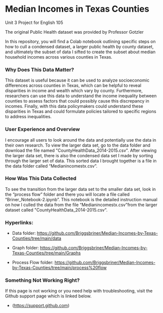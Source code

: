 # **Median Incomes in Texas Counties**
Unit 3 Project for English 105

The original Public Health dataset was provided by Professor Gotzler

In this repository, you will find a Colab notebook outlining specific steps on how to cull a condensed dataset, a larger public health by county dataset, and ultimately the subset of data I sifted to create the subset about median household incomes across various counties in Texas.


### **Why Does This Data Matter?**
This dataset is useful because it can be used to analyze socioeconomic differences across counties in Texas, which can be helpful to reveal disparities in income and wealth which vary by county. Furthermore, researchers can use this data to understand the income inequality between counties to assess factors that could possibly cause this discrepancy in incomes. Finally, with this data policymakers could understand these disparities in Texas and could formulate policies tailored to specific regions to address inequalities. 

### **User Experience and Overview**
I encourage all users to look around the data and potentially use the data in their own research. To view the larger data set, go to the data folder and download the file named "CountyHealthData_2014-2015.csv". After viewing the larger data set, there is also the condensed data set I made by sorting through the larger set of data. This sorted data I brought together is a file in the data folder called “Medianincomestx.csv”.  


### **How Was This Data Collected**
To see the transition from the larger data set to the smaller data set, look in the “process flow” folder and there you will locate a file called “Briner_Notebook-2.ipynb”. This notebook is the detailed instruction manual on how I culled the data from the file “Medianincomestx.csv”from the larger dataset called "CountyHealthData_2014-2015.csv". 

### **Hyperlinks:**
- Data folder: https://github.com/Briggsbriner/Median-Incomes-by-Texas-Counties/tree/main/data

- Graph folder: https://github.com/Briggsbriner/Median-Incomes-by-Texas-Counties/tree/main/Graphs

- Process Flow folder: https://github.com/Briggsbriner/Median-Incomes-by-Texas-Counties/tree/main/process%20flow


### Something Not Working Right? 
If this page is not working or you need help with troubleshooting, visit the Github support page which is linked below.
- (https://support.github.com)
